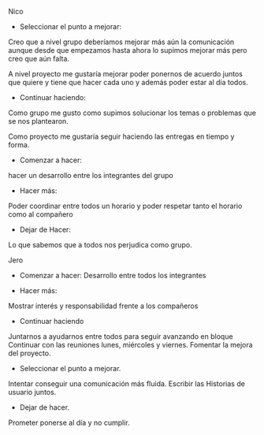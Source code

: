 Nico

- Seleccionar el punto a mejorar:

Creo que a nivel grupo deberíamos mejorar más aún la comunicación aunque desde que empezamos hasta ahora lo supimos mejorar más pero creo que aún falta.

A nivel proyecto me gustaría mejorar poder ponernos de acuerdo juntos que quiere y tiene que hacer cada uno y además poder estar al dia todos.

- Continuar haciendo:

Como grupo me gusto como supimos solucionar los temas o problemas que se nos plantearon.

Como proyecto me gustaría seguir haciendo las entregas en tiempo y forma.

- Comenzar a hacer:

hacer un desarrollo entre los integrantes del grupo 

- Hacer más:

Poder coordinar entre todos un horario y poder respetar tanto el horario como al compañero

- Dejar de Hacer:

Lo que sabemos que a todos nos perjudica como grupo.



Jero

- Comenzar a hacer:
Desarrollo entre todos los integrantes


- Hacer más:

Mostrar interés y responsabilidad frente a los compañeros



- Continuar haciendo

Juntarnos a ayudarnos entre todos para seguir avanzando en bloque
Continuar con las reuniones lunes, miércoles y viernes.
Fomentar la mejora del proyecto.

- Seleccionar el punto a mejorar.

Intentar conseguir una comunicación más fluida.
Escribir las Historias de usuario juntos.


- Dejar de hacer. 

Prometer ponerse al día y no cumplir.
